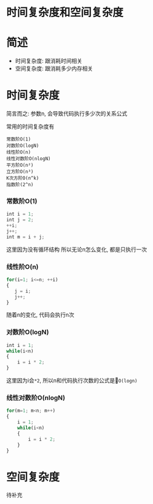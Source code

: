 # 时间复杂度和空间复杂度

# 简述

- 时间复杂度: 跟消耗时间相关
- 空间复杂度: 跟消耗多少内存相关

# 时间复杂度

简言而之: 参数n, 会导致代码执行多少次的关系公式

常用的时间复杂度有

```
常数阶O(1)
对数阶O(logN)
线性阶O(n)
线性对数阶O(nlogN)
平方阶O(n²)
立方阶O(n³)
K次方阶O(n^k)
指数阶(2^n)
```

### 常数阶O(1)

```javascript
int i = 1;
int j = 2;
++i;
j++;
int m = i + j;
```

这里因为没有循环结构 所以无论n怎么变化, 都是只执行一次

### 线性阶O(n)

```javascript
for(i=1; i<=n; ++i)
{
   j = i;
   j++;
}
```

随着n的变化, 代码会执行n次

### 对数阶O(logN)

```javascript
int i = 1;
while(i<n)
{
    i = i * 2;
}
```

这里因为i会`*2`, 所以n和代码执行次数的公式是`O(logn)`

### 线性对数阶O(nlogN)

```javascript
for(m=1; m<n; m++)
{
    i = 1;
    while(i<n)
    {
        i = i * 2;
    }
}
```

# 空间复杂度

待补充